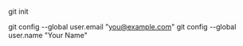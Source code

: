 git init

 git config --global user.email "you@example.com"
 git config --global user.name "Your Name"

